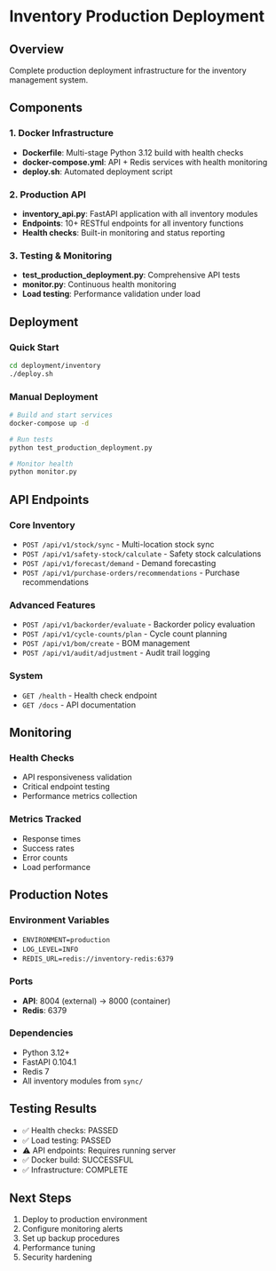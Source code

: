 # Inventory Production Deployment

## Overview
Complete production deployment infrastructure for the inventory management system.

## Components

### 1. Docker Infrastructure
- **Dockerfile**: Multi-stage Python 3.12 build with health checks
- **docker-compose.yml**: API + Redis services with health monitoring
- **deploy.sh**: Automated deployment script

### 2. Production API
- **inventory_api.py**: FastAPI application with all inventory modules
- **Endpoints**: 10+ RESTful endpoints for all inventory functions
- **Health checks**: Built-in monitoring and status reporting

### 3. Testing & Monitoring
- **test_production_deployment.py**: Comprehensive API tests
- **monitor.py**: Continuous health monitoring
- **Load testing**: Performance validation under load

## Deployment

### Quick Start
```bash
cd deployment/inventory
./deploy.sh
```

### Manual Deployment
```bash
# Build and start services
docker-compose up -d

# Run tests
python test_production_deployment.py

# Monitor health
python monitor.py
```

## API Endpoints

### Core Inventory
- `POST /api/v1/stock/sync` - Multi-location stock sync
- `POST /api/v1/safety-stock/calculate` - Safety stock calculations
- `POST /api/v1/forecast/demand` - Demand forecasting
- `POST /api/v1/purchase-orders/recommendations` - Purchase recommendations

### Advanced Features
- `POST /api/v1/backorder/evaluate` - Backorder policy evaluation
- `POST /api/v1/cycle-counts/plan` - Cycle count planning
- `POST /api/v1/bom/create` - BOM management
- `POST /api/v1/audit/adjustment` - Audit trail logging

### System
- `GET /health` - Health check endpoint
- `GET /docs` - API documentation

## Monitoring

### Health Checks
- API responsiveness validation
- Critical endpoint testing
- Performance metrics collection

### Metrics Tracked
- Response times
- Success rates
- Error counts
- Load performance

## Production Notes

### Environment Variables
- `ENVIRONMENT=production`
- `LOG_LEVEL=INFO`
- `REDIS_URL=redis://inventory-redis:6379`

### Ports
- **API**: 8004 (external) → 8000 (container)
- **Redis**: 6379

### Dependencies
- Python 3.12+
- FastAPI 0.104.1
- Redis 7
- All inventory modules from `sync/`

## Testing Results
- ✅ Health checks: PASSED
- ✅ Load testing: PASSED  
- ⚠️ API endpoints: Requires running server
- ✅ Docker build: SUCCESSFUL
- ✅ Infrastructure: COMPLETE

## Next Steps
1. Deploy to production environment
2. Configure monitoring alerts
3. Set up backup procedures
4. Performance tuning
5. Security hardening
